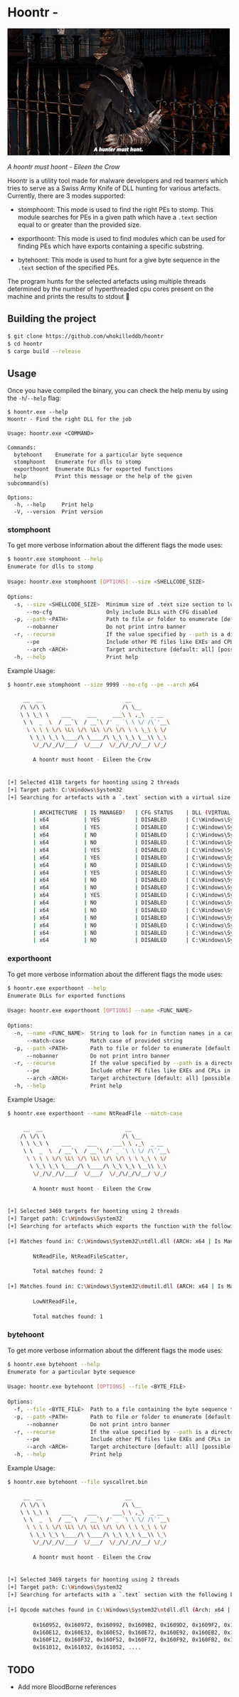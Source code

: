 # Hoontr - 

![](./imgs/hoontr.gif)

_A hoontr must hoont - Eileen the Crow_ 

Hoontr is a utility tool made for malware developers and red teamers which tries to serve as a Swiss Army Knife of DLL hunting for various artefacts. Currently, there are 3 modes supported:

- stomphoont: This mode is used to find the right PEs to stomp. This module searches for PEs in a given path which have a `.text` section equal to or greater than the provided size. 

- exporthoont: This mode is used to find modules which can be used for finding PEs which have exports containing a specific substring.

- bytehoont: This mode is used to hunt for a give byte sequence in the `.text` section of the specified PEs.


The program hunts for the selected artefacts using multiple threads determined by the number of hyperthreaded cpu cores present on the machine and prints the results to stdout 🦀 


## Building the project

```bash
$ git clone https://github.com/whokilleddb/hoontr
$ cd hoontr
$ cargo build --release 
```

## Usage 

Once you have compiled the binary, you can check the help menu by using the `-h`/`--help` flag:

```
$ hoontr.exe --help
Hoontr - Find the right DLL for the job

Usage: hoontr.exe <COMMAND>

Commands:
  bytehoont    Enumerate for a particular byte sequence
  stomphoont   Enumerate for dlls to stomp
  exporthoont  Enumerate DLLs for exported functions
  help         Print this message or the help of the given subcommand(s)

Options:
  -h, --help     Print help
  -V, --version  Print version
```

### stomphoont

To get more verbose information about the different flags the mode uses:

```bash
$ hoontr.exe stomphoont --help
Enumerate for dlls to stomp

Usage: hoontr.exe stomphoont [OPTIONS] --size <SHELLCODE_SIZE>

Options:
  -s, --size <SHELLCODE_SIZE>  Minimum size of .text size section to look for
      --no-cfg                 Only include DLLs with CFG disabled
  -p, --path <PATH>            Path to file or folder to enumerate [default: C:\Windows\System32]
      --nobanner               Do not print intro banner
  -r, --recurse                If the value specified by --path is a directory, recursively enumerate all subdirectories
      --pe                     Include other PE files like EXEs and CPLs in scope as well
      --arch <ARCH>            Target architecture [default: all] [possible values: all, x86, x64]
  -h, --help                   Print help
```

Example Usage:

```bash
$ hoontr.exe stomphoont --size 9999 --no-cfg --pe --arch x64

     __  __                          __
    /\ \/\ \                        /\ \__
    \ \ \_\ \    ___     ___     ___\ \ ,_\  _ __
     \ \  _  \  / __`\  / __`\ /' _ `\ \ \/ /\`'__\
      \ \ \ \ \/\ \L\ \/\ \L\ \/\ \/\ \ \ \_\ \ \/
       \ \_\ \_\ \____/\ \____/\ \_\ \_\ \__\\ \_\
        \/_/\/_/\/___/  \/___/  \/_/\/_/\/__/ \/_/

        A hoontr must hoont - Eileen the Crow


[+] Selected 4118 targets for hoonting using 2 threads
[+] Target path: C:\Windows\System32
[+] Searching for artefacts with a `.text` section with a virtual size of 9999 bytes or more

        | ARCHITECTURE  | IS MANAGED?   | CFG STATUS    | DLL (VIRTUAL SIZE)
        | x64           | YES           | DISABLED      | C:\Windows\System32\NAPCRYPT.DLL (14358)
        | x64           | YES           | DISABLED      | C:\Windows\System32\dnscmmc.dll (62208)
        | x64           | NO            | DISABLED      | C:\Windows\System32\securekernel.exe (939928)
        | x64           | NO            | DISABLED      | C:\Windows\System32\securekernella57.exe (896888)
        | x64           | YES           | DISABLED      | C:\Windows\System32\fhuxgraphics.dll (14944)
        | x64           | YES           | DISABLED      | C:\Windows\System32\FileHistory.exe (29347)
        | x64           | NO            | DISABLED      | C:\Windows\System32\SqlServerSpatial150.dll (477861)
        | x64           | YES           | DISABLED      | C:\Windows\System32\srmlib.dll (74650)
        | x64           | NO            | DISABLED      | C:\Windows\System32\hvloader.dll (123420)
        | x64           | NO            | DISABLED      | C:\Windows\System32\tcblaunch.exe (943860)
        | x64           | YES           | DISABLED      | C:\Windows\System32\tzsync.exe (231840)
        | x64           | NO            | DISABLED      | C:\Windows\System32\libomp140.x86_64.dll (458385)
        | x64           | NO            | DISABLED      | C:\Windows\System32\libomp140d.x86_64.dll (1031805)
        | x64           | NO            | DISABLED      | C:\Windows\System32\vsjitdebugger.exe (216504)
        | x64           | NO            | DISABLED      | C:\Windows\System32\winload.exe (1499637)
        | x64           | NO            | DISABLED      | C:\Windows\System32\winresume.exe (1161744)
        | x64           | NO            | DISABLED      | C:\Windows\System32\mscories.dll (53691)
```

### exporthoont

To get more verbose information about the different flags the mode uses:

```bash
$ hoontr.exe exporthoont --help
Enumerate DLLs for exported functions

Usage: hoontr.exe exporthoont [OPTIONS] --name <FUNC_NAME>

Options:
  -n, --name <FUNC_NAME>  String to look for in function names in a case insensitive manner
      --match-case        Match case of provided string
  -p, --path <PATH>       Path to file or folder to enumerate [default: C:\Windows\System32]
      --nobanner          Do not print intro banner
  -r, --recurse           If the value specified by --path is a directory, recursively enumerate all subdirectories
      --pe                Include other PE files like EXEs and CPLs in scope as well
      --arch <ARCH>       Target architecture [default: all] [possible values: all, x86, x64]
  -h, --help              Print help
```

Example Usage:

```bash
$ hoontr.exe exporthoont --name NtReadFile --match-case

     __  __                          __
    /\ \/\ \                        /\ \__
    \ \ \_\ \    ___     ___     ___\ \ ,_\  _ __
     \ \  _  \  / __`\  / __`\ /' _ `\ \ \/ /\`'__\
      \ \ \ \ \/\ \L\ \/\ \L\ \/\ \/\ \ \ \_\ \ \/
       \ \_\ \_\ \____/\ \____/\ \_\ \_\ \__\\ \_\
        \/_/\/_/\/___/  \/___/  \/_/\/_/\/__/ \/_/

        A hoontr must hoont - Eileen the Crow


[+] Selected 3469 targets for hoonting using 2 threads
[+] Target path: C:\Windows\System32
[+] Searching for artefacts which exports the function with the following string: NtReadFile

[+] Matches found in: C:\Windows\System32\ntdll.dll (ARCH: x64 | Is Managed DLL: NO)

        NtReadFile, NtReadFileScatter,

        Total matches found: 2

[+] Matches found in: C:\Windows\System32\dmutil.dll (ARCH: x64 | Is Managed DLL: NO)

        LowNtReadFile,

        Total matches found: 1
```

### bytehoont

To get more verbose information about the different flags the mode uses:

```bash
$ hoontr.exe bytehoont --help
Enumerate for a particular byte sequence

Usage: hoontr.exe bytehoont [OPTIONS] --file <BYTE_FILE>

Options:
  -f, --file <BYTE_FILE>  Path to a file containing the byte sequence to find
  -p, --path <PATH>       Path to file or folder to enumerate [default: C:\Windows\System32]
      --nobanner          Do not print intro banner
  -r, --recurse           If the value specified by --path is a directory, recursively enumerate all subdirectories
      --pe                Include other PE files like EXEs and CPLs in scope as well
      --arch <ARCH>       Target architecture [default: all] [possible values: all, x86, x64]
  -h, --help              Print help

```

Example Usage:

```bash
$ hoontr.exe bytehoont --file syscallret.bin

     __  __                          __
    /\ \/\ \                        /\ \__
    \ \ \_\ \    ___     ___     ___\ \ ,_\  _ __
     \ \  _  \  / __`\  / __`\ /' _ `\ \ \/ /\`'__\
      \ \ \ \ \/\ \L\ \/\ \L\ \/\ \/\ \ \ \_\ \ \/
       \ \_\ \_\ \____/\ \____/\ \_\ \_\ \__\\ \_\
        \/_/\/_/\/___/  \/___/  \/_/\/_/\/__/ \/_/

        A hoontr must hoont - Eileen the Crow


[+] Selected 3469 targets for hoonting using 2 threads
[+] Target path: C:\Windows\System32
[+] Searching for artefacts with a `.text` section with the following bytecode: 0f 05 c3

[+] Opcode matches found in C:\Windows\System32\ntdll.dll (Arch: x64 | Managed DLL: NO) at the following offsets:

        0x160952, 0x160972, 0x160992, 0x1609B2, 0x1609D2, 0x1609F2, 0x160DD2, 0x160DF2,
        0x160E12, 0x160E32, 0x160E52, 0x160E72, 0x160E92, 0x160EB2, 0x160ED2, 0x160EF2,
        0x160F12, 0x160F32, 0x160F52, 0x160F72, 0x160F92, 0x160FB2, 0x160FD2, 0x160FF2,
        0x161012, 0x161032, 0x161052, ....

```

## TODO
- Add more BloodBorne references
